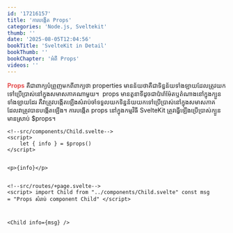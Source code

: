 ```yaml
---
id: '17216157'
title: 'ការបង្កើត Props'
categories: 'Node.js, Sveltekit'
thumb: ''
date: '2025-08-05T12:04:56'
bookTitle: 'SvelteKit in Detail'
bookThumb: ''
bookChapter: 'អំពី Props'
videos: ''
---
```

<p><span style="color:hsl(0, 75%, 60%);"><strong>Props</strong></span> គឺ​ជា​ពាក្យ​បំព្រួញ​មក​ពី​ពាក្យ​ថា properties មាន​ន័យ​ថា​គឺ​ជា​ទិន្នន័យ​ទាំងឡាយ​ដែល​ត្រូវ​​យក​ទៅ​ប្រើប្រាស់​នៅ​ក្នុងសមាសភាគ​ណា​មួយ​។ &nbsp;props មាន​តួ​នាទី​ដូច​ជា​ប៉ារ៉ាម៉ែត​ឬ​តំណាងនៅ​ក្នុង​ក្បួន​ទាំងឡាយ​ដែរ គឺ​វា​ត្រូវ​បង្កើត​ឡើង​សំរាប់​ចាំទទួល​យក​ទិន្នន័យ​យក​ទៅ​ប្រើប្រាស់​នៅ​ក្នុង​សមាសភាគ​ដែល​វា​ត្រូវ​បាន​បង្កើត​ឡើង​។ ការបង្កើត props នៅ​ក្នុង​កម្មវិធី SvelteKit ត្រូវ​ធ្វើឡើង​ប្រើប្រាស់​ក្បួន​មាន​ស្រាប់ $props។</p><pre><code class="language-html">&lt;!--src/components/Child.svelte--&gt;
&lt;script&gt;
    let { info } = $props()
&lt;/script&gt;
 
&lt;p&gt;{info}&lt;/p&gt;</code></pre><pre><code class="language-html">&lt;!--src/routes/+page.svelte--&gt;
&lt;script&gt;
    import Child from "../components/Child.svelte"
    const msg = "Props សំរាប់​ component Child"
&lt;/script&gt;
 
&lt;Child info={msg} /&gt;</code></pre>